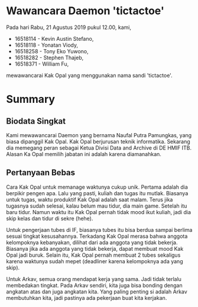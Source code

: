 # Wawancara Daemon 'tictactoe'
Pada hari Rabu, 21 Agustus 2019 pukul 12.00, kami,
- 16518114 - Kevin Austin Stefano,
- 16518118 - Yonatan Viody,
- 16518258 - Tony Eko Yuwono,
- 16518282 - Stephen Thajeb,
- 16518371 - William Fu,

mewawancarai Kak Opal yang menggunakan nama sandi 'tictactoe'.

# Summary
## Biodata Singkat
Kami mewawancarai Daemon yang bernama Naufal Putra Pamungkas, yang biasa dipanggil Kak Opal. Kak Opal berjurusan teknik informatika. Sekarang dia memegang peran sebagai Ketua Divisi Data and Archive di DE HMIF ITB. Alasan Ka Opal memilih jabatan ini adalah karena diamanahkan.

## Pertanyaan Bebas
Cara Kak Opal untuk memanage waktunya cukup unik. Pertama adalah dia berpikir pengen apa. Lalu yang pasti, kuliah dan tugas itu mutlak. Biasanya untuk tugas, waktu produktif Kak Opal adalah saat malam. Terus jika tugasnya sudah selesai, kalau belum mau tidur, dia main game. Setelah itu baru tidur. Namun waktu itu Kak Opal pernah tidak mood ikut kuliah, jadi dia skip kelas dan tidur di sekre (hehe).

Untuk pengerjaan tubes di IF, biasanya tubes itu bisa berdua sampai berlima sesuai tingkat kesusahannya. Terkadang Kak Opal merasa bahwa anggota kelompoknya kebanyakan, dilihat dari ada anggota yang tidak bekerja. Biasanya jika ada anggota yang tidak bekerja, dapat membuat mood Kak Opal jadi buruk. Selain itu, Kak Opal pernah membuat 2 tubes sekaligus karena waktunya sudah mepet (deadliner karena kelompoknya ada yang skip).

Untuk Arkav, semua orang mendapat kerja yang sama. Jadi tidak terlalu membedakan tingkat. Pada Arkav sendiri, kita juga bisa bonding dengan angkatan atas dan juga angkatan kita. Yang paling penting si adalah Arkav membutuhkan kita, jadi pastinya ada pekerjaan buat kita kerjakan.
